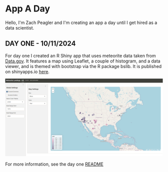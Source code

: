 # App A Day
 Hello, I'm Zach Peagler and I'm creating an app a day until I get hired as a data scientist.

## **DAY ONE - 10/11/2024**
For day one I created an R Shiny app that uses meteorite data taken from [Data.gov](https://catalog.data.gov/dataset/meteorite-landings). It features a map using Leaflet, a couple of histogram, and a data viewer, and is themed with bootstrap via the R package bslib. It is published on shinyapps.io [here](https://zachpeagler.shinyapps.io/01_meteorites).

![Screenshot](/01_meteorites/01_screenshot.png)

For more information, see the day one [README](/01_meteorites/README.md)